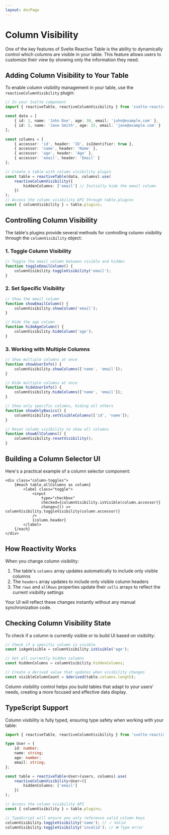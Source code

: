 ```yaml
---
layout: docPage
---
```


<script lang="ts">
	import { reactiveBreadcrumb } from '$shared/lib/breadcrumb.svelte'
	import { BookOpen } from '@lucide/svelte';

	const breadcrumb = reactiveBreadcrumb();
	breadcrumb.setItems([
		{
			icon: BookOpen, 
			href: '/docs/introduction'
		},
		{
			title: 'Core Concepts',
		},
		{
			title: 'Column Visibility'
		}
	])
</script>

# Column Visibility

One of the key features of Svelte Reactive Table is the ability to dynamically control which columns are visible in your table. This feature allows users to customize their view by showing only the information they need.

## Adding Column Visibility to Your Table

To enable column visibility management in your table, use the `reactiveColumnVisibility` plugin:

```ts
// In your Svelte component
import { reactiveTable, reactiveColumnVisibility } from 'svelte-reactive-table';

const data = [
	{ id: 1, name: 'John Doe', age: 30, email: 'john@example.com' },
	{ id: 2, name: 'Jane Smith', age: 25, email: 'jane@example.com' }
];

const columns = [
	{ accessor: 'id', header: 'ID', isIdentifier: true },
	{ accessor: 'name', header: 'Name' },
	{ accessor: 'age', header: 'Age' },
	{ accessor: 'email', header: 'Email' }
];

// Create a table with column visibility plugin
const table = reactiveTable(data, columns).use(
	reactiveColumnVisibility({
		hiddenColumns: ['email'] // Initially hide the email column
	})
);
// Access the column visibility API through table.plugins
const { columnVisibility } = table.plugins;
```

## Controlling Column Visibility

The table's plugins provide several methods for controlling column visibility through the `columnVisibility` object:

### 1. Toggle Column Visibility

```js
// Toggle the email column between visible and hidden
function toggleEmailColumn() {
	columnVisibility.toggleVisibility('email');
}
```

### 2. Set Specific Visibility

```js
// Show the email column
function showEmailColumn() {
	columnVisibility.showColumn('email');
}

// Hide the age column
function hideAgeColumn() {
	columnVisibility.hideColumn('age');
}
```

### 3. Working with Multiple Columns

```js
// Show multiple columns at once
function showUserInfo() {
	columnVisibility.showColumns(['name', 'email']);
}

// Hide multiple columns at once
function hideUserInfo() {
	columnVisibility.hideColumns(['name', 'email']);
}

// Show only specific columns, hiding all others
function showOnlyBasics() {
	columnVisibility.setVisibleColumns(['id', 'name']);
}

// Reset column visibility to show all columns
function showAllColumns() {
	columnVisibility.resetVisibility();
}
```

## Building a Column Selector UI

Here's a practical example of a column selector component:

```svelte
<div class="column-toggles">
	{#each table.allColumns as column}
		<label class="toggle">
			<input
				type="checkbox"
				checked={columnVisibility.isVisible(column.accessor)}
				change={() => columnVisibility.toggleVisibility(column.accessor)}
			/>
			{column.header}
		</label>
	{/each}
</div>
```

## How Reactivity Works

When you change column visibility:

1. The table's `columns` array updates automatically to include only visible columns
2. The `headers` array updates to include only visible column headers
3. The `rows` and `allRows` properties update their `cells` arrays to reflect the current visibility settings

Your UI will reflect these changes instantly without any manual synchronization code.

## Checking Column Visibility State

To check if a column is currently visible or to build UI based on visibility:

```js
// Check if a specific column is visible
const isAgeVisible = columnVisibility.isVisible('age');

// Get all currently hidden columns
const hiddenColumns = columnVisibility.hiddenColumns;

// Create a derived value that updates when visibility changes
const visibleColumnCount = $derived(table.columns.length);
```

Column visibility control helps you build tables that adapt to your users' needs, creating a more focused and effective data display.

## TypeScript Support

Column visibility is fully typed, ensuring type safety when working with your table:

```ts
import { reactiveTable, reactiveColumnVisibility } from 'svelte-reactive-table';

type User = {
	id: number;
	name: string;
	age: number;
	email: string;
};

const table = reactiveTable<User>(users, columns).use(
	reactiveColumnVisibility<User>({
		hiddenColumns: ['email']
	})
);

// Access the column visibility API
const { columnVisibility } = table.plugins;

// TypeScript will ensure you only reference valid column keys
columnVisibility.toggleVisibility('name'); // ✓ Valid
columnVisibility.toggleVisibility('invalid'); // ❌ Type error
```

